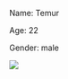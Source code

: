 Name: Temur

Age: 22

Gender: male

![](https://fikiwiki.com/uploads/posts/2022-02/1644918620_17-fikiwiki-com-p-krasivie-kartinki-visokogo-razresheniya-19.jpg)